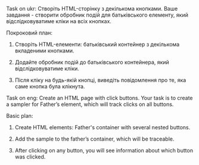 Task on ukr:
Створіть HTML-сторінку з декількома кнопками. Ваше завдання - створити обробник подій для батьківського елементу, який відслідковуватиме кліки на всіх кнопках.

Покроковий план:

1. Створіть HTML-елементи: батьківський контейнер з декількома вкладеними кнопками.



2. Додайте обробник подій до батьківського контейнера, який відслідковуватиме кліки.

3. Після кліку на будь-якій кнопці, виведіть повідомлення про те, яка саме кнопка була клікнута.

Task on eng:
Create an HTML page with click buttons. Your task is to create a sampler for Father’s element, which will track clicks on all buttons.

Basic plan: 

1. Create HTML elements: Father's container with several nested buttons.

2. Add the sample to the father’s container, which will be traceable.

3. After clicking on any button, you will see information about which button was clicked.